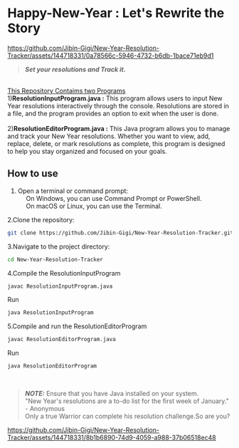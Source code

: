 # Happy-New-Year : Let's Rewrite the Story
https://github.com/Jibin-Gigi/New-Year-Resolution-Tracker/assets/144718331/0a78566c-5946-4732-b6db-1bace71eb9d1
> **_Set your resolutions and Track it._**
 <br>
<ins>This Repository Contaims two Programs</ins><br>
    1)<B>ResolutionInputProgram.java :</B>
    This program allows users to input New Year resolutions interactively through the console. Resolutions are stored in a file, and the program provides an option to exit when the user is done.<br><br>
    2)<B>ResolutionEditorProgram.java :</B>
    This Java program allows you to manage and track your New Year resolutions. Whether you want to view, add, replace, delete, or mark resolutions as complete, this program is designed to help you stay organized and focused on your goals.
   

## How to use
1. Open a terminal or command prompt:<br>
&emsp; On Windows, you can use Command Prompt or PowerShell.<br>
&emsp; On macOS or Linux, you can use the Terminal.

2.Clone the repository:
   ```bash
   git clone https://github.com/Jibin-Gigi/New-Year-Resolution-Tracker.git
   ```

3.Navigate to the project directory:
   ```bash
   cd New-Year-Resolution-Tracker
   ```
4.Compile the ResolutionInputProgram
   ```bash
  javac ResolutionInputProgram.java
   ```
   Run 
   ```bash
  java ResolutionInputProgram

   ```

5.Compile and run the ResolutionEditorProgram
   ```bash
   javac ResolutionEditorProgram.java
   ```

   Run
   ```bash
   java ResolutionEditorProgram
   ```
<br>

> **_NOTE:_**
> Ensure that you have Java installed on your system.<br>
>"New Year's resolutions are a to-do list for the first week of January." - Anonymous<br>
>Only a true Warrior can complete his resolution challenge.So are you?


https://github.com/Jibin-Gigi/New-Year-Resolution-Tracker/assets/144718331/8b1b6890-74d9-4059-a988-37b06518ec48
